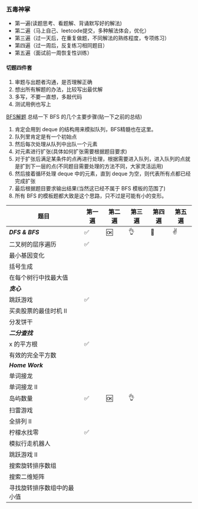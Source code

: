 
### 五毒神掌
- 第一遍(读题思考、看题解、背诵默写好的解法)
- 第二遍（马上自己、leetcode提交，多种解法体会，优化）
- 第三遍（过一天后，在重复做题，不同解法的熟练程度，专项练习）
- 第四遍（过一周后，反复练习相同题目）
- 第五遍（面试前一周恢复性训练）

#### 切题四件套
1. 审题与出题者沟通，是否理解正确
2. 想出所有解题的办法，比较写出最优解
3. 多写，不要一直想，多敲代码
4. 测试用例也写上

[BFS解题](https://leetcode-cn.com/problems/binary-tree-level-order-traversal/solution/bfs-de-shi-yong-chang-jing-zong-jie-ceng-xu-bian-l/)
总结一下 BFS 的几个主要步骤(贴一下之前的总结)
1. 肯定会用到 deque 的结构用来模拟队列，BFS精髓也在这里。
2. 队列里肯定是有一个初始点
3. 然后每次处理从队列中出队一个元素
4. 对元素进行扩张(具体如何扩张需要根据题目要求)
5. 对于扩张后满足某条件的点再进行处理，根据需要进入队列，进入队列的点就是扩到下一层的点(不同题目需要处理的方法不同，大家灵活运用)
6. 然后接着循环处理 deque 中的元素，直到 deque 为空，则代表所有点都已经完成扩张
7. 最后根据题目要求输出结果(当然这已经不属于 BFS 模板的范围了)
8. 所有 BFS 的模板题都大致是这个思路，只不过是可能有小的变形。


|    题目   |第一遍 |第二遍 |第三遍 | 第四遍 | 第五遍 |
|-----------------------|-----|-----|-----|-----|-----|
|*****DFS & BFS*****  | ✅   |  🆗   |   👌  |  💯   |  ✌️    |
|二叉树的层序遍历     |   ✅  |      |     |     |     |
|最小基因变化    |    |      |     |     |     |
|括号生成    |    |      |     |     |     |
|在每个树行中找最大值   |    |      |     |     |     |
|*****贪心*****   |    |      |     |     |     |
|跳跃游戏   |   ✅ |      |     |     |     |
|买卖股票的最佳时机 II   |    |      |     |     |     |
|分发饼干    |    |      |     |     |     |
|*****二分查找*****   |    |      |     |     |     |
|x 的平方根    |  ✅  |      |     |     |     |
|有效的完全平方数   |    |      |     |     |     |
|*****Home Work*****   |    |      |     |     |     |
|单词接龙 |    |      |     |     |     |
|单词接龙 II  |    |      |     |     |     |
|岛屿数量 | ✅    |  🆗     |   👌  |     |     |
|扫雷游戏 |    |      |     |     |     |
|全排列 II |    |      |     |     |     |
|柠檬水找零 | ✅   |      |     |     |     |
|模拟行走机器人 |    |      |     |     |     |
|跳跃游戏 II   |    |      |     |     |     |
|搜索旋转排序数组  |    |      |     |     |     |
|搜索二维矩阵  |    |      |     |     |     |
|寻找旋转排序数组中的最小值  |    |      |     |     |     |
